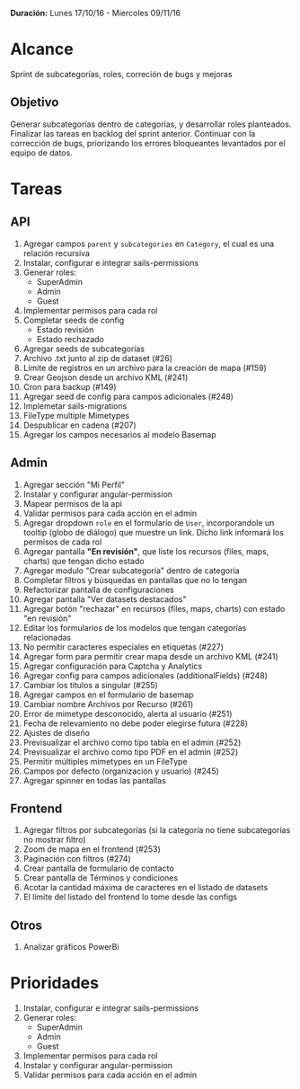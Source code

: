 **Duración:** Lunes 17/10/16 - Miercoles 09/11/16

# Alcance
Sprint de subcategorías, roles, correción de bugs y mejoras

## Objetivo
Generar subcategorías dentro de categorías, y desarrollar roles planteados.
Finalizar las tareas en backlog del sprint anterior.
Continuar con la corrección de bugs, priorizando los errores bloqueantes levantados por el equipo de datos.

# Tareas

## API
1. Agregar campos `parent` y `subcategories` en `Category`, el cual es una relación recursiva
2. Instalar, configurar e integrar sails-permissions
3. Generar roles:
    - SuperAdmin
    - Admin
    - Guest
4. Implementar permisos para cada rol
5. Completar seeds de config
    - Estado revisión
    - Estado rechazado
6. Agregar seeds de subcategorías
7. Archivo .txt junto al zip de dataset (#26)
8. Límite de registros en un archivo para la creación de mapa (#159)
9. Crear Geojson desde un archivo KML (#241)
10. Cron para backup (#149)
11. Agregar seed de config para campos adicionales (#248)
12. Implemetar sails-migrations
13. FileType multiple Mimetypes
14. Despublicar en cadena (#207)
15. Agregar los campos necesarios al modelo Basemap

## Admin
1. Agregar sección "Mi Perfil"
2. Instalar y configurar angular-permission
3. Mapear permisos de la api
4. Validar permisos para cada acción en el admin
5. Agregar dropdown `role` en el formulario de `User`, incorporandole un tooltip (globo de diálogo) que muestre un link. Dicho link informará los permisos de cada rol
6. Agregar pantalla **"En revisión"**, que liste los recursos (files, maps, charts) que tengan dicho estado
7. Agregar modulo "Crear subcategoría" dentro de categoría
8. Completar filtros y búsquedas en pantallas que no lo tengan
9. Refactorizar pantalla de configuraciones
10. Agregar pantalla "Ver datasets destacados"
11. Agregar botón "rechazar" en recursos (files, maps, charts) con estado "en revisión"
12. Editar los formularios de los modelos que tengan categorías relacionadas
13. No permitir caracteres especiales en etiquetas (#227)
14. Agregar form para permitir crear mapa desde un archivo KML (#241)
15. Agregar configuración para Captcha y Analytics
16. Agregar config para campos adicionales (additionalFields) (#248)
17. Cambiar los títulos a singular (#255)
18. Agregar campos en el formulario de basemap
19. Cambiar nombre Archivos por Recurso (#261)
20. Error de mimetype desconocido, alerta al usuario (#251)
21. Fecha de relevamiento no debe poder elegirse futura (#228)
22. Ajustes de diseño
23. Previsualizar el archivo como tipo tabla en el admin (#252)
23. Previsualizar el archivo como tipo PDF en el admin (#252)
24. Permitir múltiples mimetypes en un FileType
25. Campos por defecto (organización y usuario) (#245)
26. Agregar spinner en todas las pantallas

## Frontend
1. Agregar filtros por subcategorías (si la categoría no tiene subcategorías no mostrar filtro)
2. Zoom de mapa en el frontend (#253)
3. Paginación con filtros (#274)
4. Crear pantalla de formulario de contacto
5. Crear pantalla de Términos y condiciones
6. Acotar la cantidad máxima de caracteres en el listado de datasets
7. El límite del listado del frontend lo tome desde las configs

## Otros
1. Analizar gráficos PowerBi

# Prioridades
1. Instalar, configurar e integrar sails-permissions
2. Generar roles:
    - SuperAdmin
    - Admin
    - Guest
3. Implementar permisos para cada rol
4. Instalar y configurar angular-permission
5. Validar permisos para cada acción en el admin


